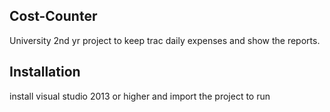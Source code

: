 ## Cost-Counter

University 2nd yr project to keep trac daily expenses and show the reports.

## Installation
install visual studio 2013 or higher and import the project to run

